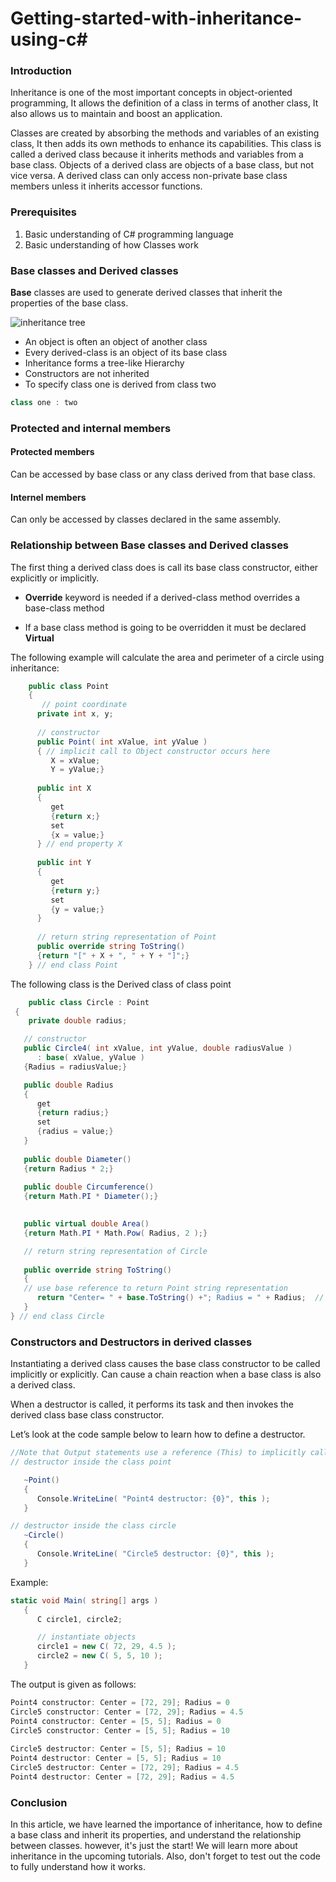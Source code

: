 # Getting-started-with-inheritance-using-c#

### Introduction

Inheritance is one of the most important concepts in object-oriented programming, It allows the definition of a class in terms of another class, It also allows us to maintain and boost an application.

Classes are created by absorbing the methods and variables of an existing class, It then adds its own methods to enhance its capabilities. This class is called a derived class because it inherits methods and variables from a base class. Objects of a derived class are objects of a base class, but not vice versa. A derived class can only access non-private base class members unless it inherits accessor functions.

### Prerequisites

1. Basic understanding of C# programming language 
1. Basic understanding of how Classes work

### Base classes and Derived classes

**Base** classes are used to generate derived classes that inherit the properties of the base class.

![inheritance tree](https://raw.githubusercontent.com/mohamedgh16/Getting-started-with-inheritance-using-c-/main/tree%20of%20inheritance.png)

* An object is often an object of another class
* Every derived-class is an object of its base class
* Inheritance forms a tree-like Hierarchy
* Constructors are not inherited
* To specify class one is derived from class two
```c#
class one : two
```

### Protected and internal members

#### Protected members
Can be accessed by base class or any class derived from that base class.

#### Internel members
Can only be accessed by classes declared in the same assembly.

### Relationship between Base classes and Derived classes

The first thing a derived class does is call its base class constructor, either explicitly or implicitly.

- **Override** keyword is needed if a derived-class method overrides a base-class method

- If a base class method is going to be overridden it must be declared **Virtual**

The following example will calculate the area and perimeter of a circle using inheritance: 

```c#
    public class Point
    {
       // point coordinate
      private int x, y;
      
      // constructor
      public Point( int xValue, int yValue )
      { // implicit call to Object constructor occurs here
         X = xValue;
         Y = yValue;}
  
      public int X
      {
         get
         {return x;}
         set
         {x = value;}
      } // end property X
   
      public int Y
      {
         get
         {return y;}
         set
         {y = value;}
      } 
   
      // return string representation of Point
      public override string ToString()
      {return "[" + X + ", " + Y + "]";}
    } // end class Point
   ```
   The following class is the Derived class of class point
   ```c#
       public class Circle : Point
    {
       private double radius;
   
      // constructor
      public Circle4( int xValue, int yValue, double radiusValue )
         : base( xValue, yValue )
      {Radius = radiusValue;}
   
      public double Radius
      {
         get
         {return radius;}
         set
         {radius = value;}
      }
      
      public double Diameter()
      {return Radius * 2;}
      
      public double Circumference()
      {return Math.PI * Diameter();}
   
      
      public virtual double Area()
      {return Math.PI * Math.Pow( Radius, 2 );}
   
      // return string representation of Circle
      
      public override string ToString()
      {
      // use base reference to return Point string representation
         return "Center= " + base.ToString() +"; Radius = " + Radius;  // use property Radius 
      }
   } // end class Circle
   ```
   
  ### Constructors and Destructors in derived classes
  
   Instantiating a derived class causes the base class constructor to be called implicitly or explicitly. Can cause a chain reaction when a base class is also a derived class.
   
   
   When a destructor is called, it performs its task and then invokes the derived class base class constructor.
   
   
   Let’s look at the code sample below to learn how to define a destructor.
   
   ``` c#
   //Note that Output statements use a reference (This) to implicitly call the ToString method
   // destructor inside the class point
   
      ~Point()
      {
         Console.WriteLine( "Point4 destructor: {0}", this );
      }    
   ```
   ```c#
   // destructor inside the class circle
      ~Circle()
      {
         Console.WriteLine( "Circle5 destructor: {0}", this );
      }
   ```   
   
   Example:
   
   ```c#
   static void Main( string[] args )
      {
         C circle1, circle2;
   
         // instantiate objects
         circle1 = new C( 72, 29, 4.5 );
         circle2 = new C( 5, 5, 10 );
      }
   ```
   The output is given as follows:
   ```c#
   Point4 constructor: Center = [72, 29]; Radius = 0
Circle5 constructor: Center = [72, 29]; Radius = 4.5
Point4 constructor: Center = [5, 5]; Radius = 0
Circle5 constructor: Center = [5, 5]; Radius = 10
 
Circle5 destructor: Center = [5, 5]; Radius = 10
Point4 destructor: Center = [5, 5]; Radius = 10
Circle5 destructor: Center = [72, 29]; Radius = 4.5
Point4 destructor: Center = [72, 29]; Radius = 4.5

   ```
   
### Conclusion

In this article, we have learned the importance of inheritance, how to define a base class and inherit its properties,
and understand the relationship between classes. however, it's just the start! We will learn more about inheritance in the upcoming tutorials.
Also, don't forget to test out the code to fully understand how it works.
